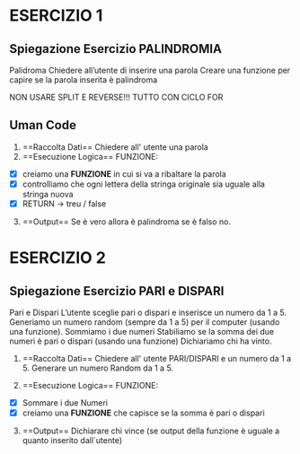 # ESERCIZIO 1
## Spiegazione Esercizio PALINDROMIA

Palidroma
Chiedere all’utente di inserire una parola
Creare una funzione per capire se la parola inserita è palindroma

NON USARE SPLIT E REVERSE!!! TUTTO CON CICLO FOR

## Uman Code

1) ==Raccolta Dati==
Chiedere all' utente una parola
2) ==Esecuzione Logica==
FUNZIONE: 
- [x] creiamo una **FUNZIONE** in cui si va a ribaltare la parola 
- [x] controlliamo che ogni lettera della stringa originale sia uguale alla stringa nuova
- [x] RETURN -> treu / false

3) ==Output==
Se è vero allora è palindroma se è falso no.



# ESERCIZIO 2
## Spiegazione Esercizio PARI e DISPARI

Pari e Dispari
L’utente sceglie pari o dispari e inserisce un numero da 1 a 5.
Generiamo un numero random (sempre da 1 a 5) per il computer (usando una funzione).
Sommiamo i due numeri
Stabiliamo se la somma dei due numeri è pari o dispari (usando una funzione)
Dichiariamo chi ha vinto.

1) ==Raccolta Dati==
Chiedere all' utente PARI/DISPARI e un numero da 1 a 5.
Generare un numero Random da 1 a 5.

2) ==Esecuzione Logica==
FUNZIONE: 
- [x] Sommare i due Numeri
- [x] creiamo una **FUNZIONE** che capisce se la somma è pari o dispari

3) ==Output==
Dichiarare chi vince (se output della funzione è uguale a quanto inserito dall`utente)


